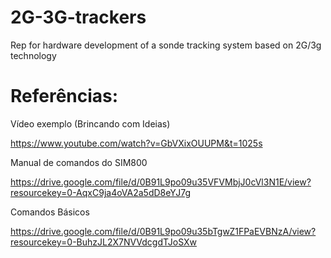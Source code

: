 # 2G-3G-trackers
Rep for hardware development of a sonde tracking system based on 2G/3g technology 



# Referências:
Vídeo exemplo (Brincando com Ideias)

https://www.youtube.com/watch?v=GbVXixOUUPM&t=1025s

Manual de comandos do SIM800

https://drive.google.com/file/d/0B91L9po09u35VFVMbjJ0cVl3N1E/view?resourcekey=0-AqxC9ja4oVA2a5dD8eYJ7g

Comandos Básicos

https://drive.google.com/file/d/0B91L9po09u35bTgwZ1FPaEVBNzA/view?resourcekey=0-BuhzJL2X7NVVdcgdTJoSXw
